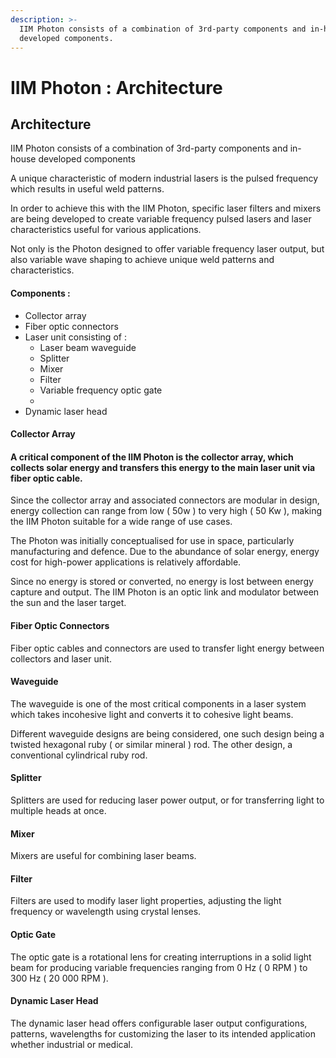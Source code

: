 ```yaml
---
description: >-
  IIM Photon consists of a combination of 3rd-party components and in-house
  developed components.
---
```


# IIM Photon : Architecture

## Architecture

IIM Photon consists of a combination of 3rd-party components and in-house developed components

A unique characteristic of modern industrial lasers is the pulsed frequency which results in useful weld patterns.

In order to achieve this with the IIM Photon, specific laser filters and mixers are being developed to create variable frequency pulsed lasers and laser characteristics useful for various applications.

Not only is the Photon designed to offer variable frequency laser output, but also variable wave shaping to achieve unique weld patterns and characteristics.  


#### Components : 

* Collector array
* Fiber optic connectors
* Laser unit consisting of : 
  * Laser beam waveguide
  * Splitter
  * Mixer
  * Filter 
  * Variable frequency optic gate
  * 
* Dynamic laser head

#### 

#### Collector Array

#### A critical component of the IIM Photon is the collector array, which collects solar energy and transfers this energy to the main laser unit via fiber optic cable.

Since the collector array and associated connectors are modular in design, energy collection can range from low \( 50w \) to very high \( 50 Kw \), making the IIM Photon suitable for a wide range of use cases.

The Photon was initially conceptualised for use in space, particularly manufacturing and defence. Due to the abundance of solar energy, energy cost for high-power applications is relatively affordable.

Since no energy is stored or converted, no energy is lost between energy capture and output. The IIM Photon is an optic link and modulator between the sun and the laser target.  


#### Fiber Optic Connectors

Fiber optic cables and connectors are used to transfer light energy between collectors and laser unit.  


#### Waveguide

The waveguide is one of the most critical components in a laser system which takes incohesive light and converts it to cohesive light beams.

Different waveguide designs are being considered, one such design being a twisted hexagonal ruby \( or similar mineral \) rod. The other design, a conventional cylindrical ruby rod.  


#### Splitter

Splitters are used for reducing laser power output, or for transferring light to multiple heads at once.  


#### Mixer

  
Mixers are useful for combining laser beams.  


#### Filter

Filters are used to modify laser light properties, adjusting the light frequency or wavelength using crystal lenses.  


#### Optic Gate

The optic gate is a rotational lens for creating interruptions in a solid light beam for producing variable frequencies ranging from 0 Hz \( 0 RPM \)  to 300 Hz \( 20 000 RPM \).  


#### Dynamic Laser Head

The dynamic laser head offers configurable laser output configurations, patterns, wavelengths for customizing the laser to its intended application whether industrial or medical.  



